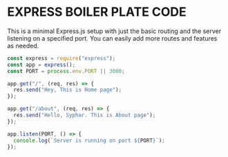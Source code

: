 # EXPRESS BOILER PLATE CODE

This is a minimal Express.js setup with just the basic routing and the server listening on a specified port. You can easily add more routes and features as needed.

```javascript
const express = require("express");
const app = express();
const PORT = process.env.PORT || 3000;

app.get("/", (req, res) => {
  res.send("Hey, This is Home page");
});

app.get("/about", (req, res) => {
  res.send("Hello, Syphar. This is About page");
});

app.listen(PORT, () => {
  console.log(`Server is running on port ${PORT}`);
});
```
